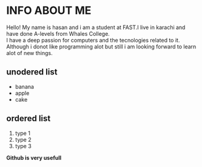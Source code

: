 # INFO ABOUT ME

Hello! My name is hasan and i am a student at FAST.I live in karachi and have done A-levels from Whales College.
<br/>
I have a deep passion for computers and the tecnologies related to it. Although i donot like programming alot but still i am looking forward to learn alot of new things.

## unodered list

- banana
- apple
- cake

## ordered list

1. type 1
2. type 2
3. type 3

**Github is very usefull**

